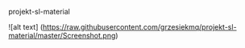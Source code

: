 projekt-sl-material

![alt text] (https://raw.githubusercontent.com/grzesiekmq/projekt-sl-material/master/Screenshot.png)
